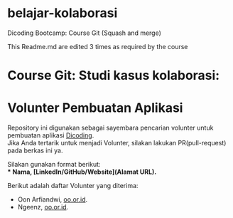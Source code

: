 # belajar-kolaborasi
Dicoding Bootcamp: Course Git (Squash and merge)

This Readme.md are edited 3 times as required by the course

# Course Git: Studi kasus kolaborasi:

# Volunter Pembuatan Aplikasi
Repository ini digunakan sebagai sayembara pencarian volunter untuk pembuatan aplikasi [Dicoding](www.dicoding.com).<br>
Jika Anda tertarik untuk menjadi Volunter, silakan lakukan PR(pull-request) pada berkas ini ya.<br>

Silakan gunakan format berikut:<br>
**\* Nama, [LinkedIn/GitHub/Website](Alamat URL).**  

Berikut adalah daftar Volunter yang diterima:
* Oon Arfiandwi, [oo.or.id](https://oo.or.id).
* Ngeenz, [oo.or.id](https://oo.or.id).
